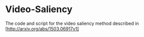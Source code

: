 # Video-Saliency
The code and script for the video saliency method described in [http://arxiv.org/abs/1503.06917v1]
